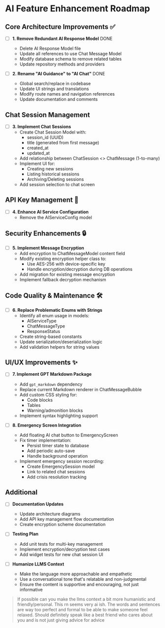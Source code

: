 # AI Feature Enhancement Roadmap

## Core Architecture Improvements ✅
- [ ] **1. Remove Redundant AI Response Model** DONE
  - Delete AI Response Model file
  - Update all references to use Chat Message Model
  - Modify database schema to remove related tables
  - Update repository methods and providers

- [ ] **2. Rename "AI Guidance" to "AI Chat"** DONE
  - Global search/replace in codebase
  - Update UI strings and translations
  - Modify route names and navigation references
  - Update documentation and comments

## Chat Session Management
- [ ] **3. Implement Chat Sessions**
  - Create Chat Session Model with:
    - session_id (UUID)
    - title (generated from first message)
    - created_at
    - updated_at
  - Add relationship between ChatSession <> ChatMessage (1-to-many)
  - Implement UI for:
    - Creating new sessions
    - Listing historical sessions
    - Archiving/Deleting sessions
  - Add session selection to chat screen

## API Key Management 🔑
- [ ] **4. Enhance AI Service Configuration**
  - Remove the AIServiceConfig model

## Security Enhancements 🔒
- [ ] **5. Implement Message Encryption**
  - Add encryption to ChatMessageModel content field
  - Modify existing encryption helper class to:
    - Use AES-256 with device-specific key
    - Handle encryption/decryption during DB operations
  - Add migration for existing message encryption
  - Implement fallback decryption mechanism

## Code Quality & Maintenance 🛠️
- [ ] **6. Replace Problematic Enums with Strings**
  - Identify all enum usage in models:
    - AIServiceType
    - ChatMessageType
    - ResponseStatus
  - Create string-based constants
  - Update serialization/deserialization logic
  - Add validation helpers for string values

## UI/UX Improvements ✨
- [ ] **7. Implement GPT Markdown Package**
  - Add `gpt_markdown` dependency
  - Replace current Markdown renderer in ChatMessageBubble
  - Add custom CSS styling for:
    - Code blocks
    - Tables
    - Warning/admonition blocks
  - Implement syntax highlighting support

- [ ] **8. Emergency Screen Integration**
  - Add floating AI chat button to EmergencyScreen
  - Fix timer implementation:
    - Persist timer state to database
    - Add periodic auto-save
    - Handle background operation
  - Implement emergency session recording:
    - Create EmergencySession model
    - Link to related chat sessions
    - Add crisis resolution tracking

## Additional
- [ ] **Documentation Updates**
  - Update architecture diagrams
  - Add API key management flow documentation
  - Create encryption scheme documentation

- [ ] **Testing Plan**
  - Add unit tests for multi-key management
  - Implement encryption/decryption test cases
  - Add widget tests for new chat session UI

- [ ] **Humanize LLMS Context**
  - Make the language more approachable and empathetic
  - Use a conversational tone that's relatable and non-judgmental
  - Ensure the content is supportive and encouraging, not just informative

> If possible can you make the llms context a bit more humanistic and friendly/personal. This rn seems very ai ish. The words and sentences are way too perfect and formal to be able to make someone feel relaxed. Should definitely speak like a best friend who cares about you and is not just giving advice for advice